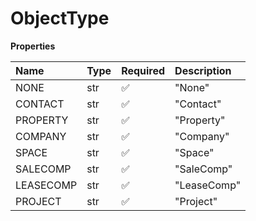 # ObjectType

**Properties**

| Name      | Type | Required | Description |
| :-------- | :--- | :------- | :---------- |
| NONE      | str  | ✅       | "None"      |
| CONTACT   | str  | ✅       | "Contact"   |
| PROPERTY  | str  | ✅       | "Property"  |
| COMPANY   | str  | ✅       | "Company"   |
| SPACE     | str  | ✅       | "Space"     |
| SALECOMP  | str  | ✅       | "SaleComp"  |
| LEASECOMP | str  | ✅       | "LeaseComp" |
| PROJECT   | str  | ✅       | "Project"   |

<!-- This file was generated by liblab | https://liblab.com/ -->
